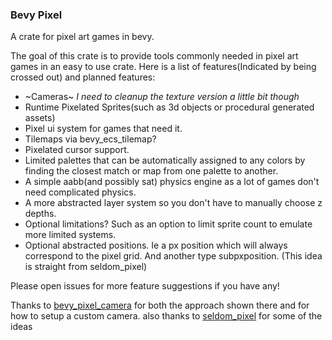 ### Bevy Pixel

A crate for pixel art games in bevy.

The goal of this crate is to provide tools commonly needed in pixel art games in an easy to use crate.
Here is a list of features(Indicated by being crossed out) and planned features:
* ~Cameras~ _I need to cleanup the texture version a little bit though_
* Runtime Pixelated Sprites(such as 3d objects or procedural generated assets)
* Pixel ui system for games that need it.
* Tilemaps via bevy_ecs_tilemap?
* Pixelated cursor support.
* Limited palettes that can be automatically assigned to any colors by finding the closest match or map from one palette to another.
* A simple aabb(and possibly sat) physics engine as a lot of games don't need complicated physics.
* A more abstracted layer system so you don't have to manually choose z depths.
* Optional limitations? Such as an option to limit sprite count to emulate more limited systems.
* Optional abstracted positions. Ie a px position which will always correspond to the pixel grid. And another type subpxposition. (This idea is straight from seldom_pixel)

Please open issues for more feature suggestions if you have any!

Thanks to [bevy_pixel_camera](https://github.com/drakmaniso/bevy_pixel_camera) for both the approach shown there and for how to setup a custom camera.
also thanks to [seldom_pixel](https://github.com/Seldom-SE/seldom_pixel) for some of the ideas 
